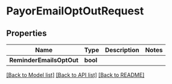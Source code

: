 # PayorEmailOptOutRequest

## Properties

Name | Type | Description | Notes
------------ | ------------- | ------------- | -------------
**ReminderEmailsOptOut** | **bool** |  | 

[[Back to Model list]](../README.md#documentation-for-models) [[Back to API list]](../README.md#documentation-for-api-endpoints) [[Back to README]](../README.md)


